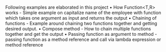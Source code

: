 Following examples are elaborated in this project
•	How Function<T,R> works - Simple example on capitalize name of the employee with function which takes one argument as input and returns the output
•	Chaining of functions - Example around chaining two functions together and getting desired output.
•	Compose method - How to chain multiple functions together and get the output
•	Passing function as argument to method - passing function as a method reference and call via lambda expression or method reference
